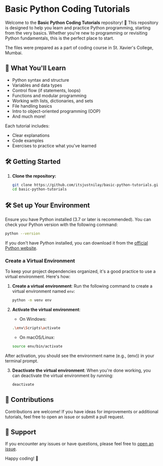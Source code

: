 # Basic Python Coding Tutorials

Welcome to the **Basic Python Coding Tutorials** repository! 🎉 This repository is designed to help you learn and practice Python programming, starting from the very basics. Whether you're new to programming or revisiting Python fundamentals, this is the perfect place to start.

The files were prepared as a part of coding course in St. Xavier's College, Mumbai.

## 📖 What You'll Learn

- Python syntax and structure
- Variables and data types
- Control flow (if statements, loops)
- Functions and modular programming
- Working with lists, dictionaries, and sets
- File handling basics
- Intro to object-oriented programming (OOP)
- And much more!

Each tutorial includes:
- Clear explanations
- Code examples
- Exercises to practice what you've learned


## 🛠 Getting Started

1. **Clone the repository:**
   ```bash
   git clone https://github.com/itsjustnilay/basic-python-tutorials.git
   cd basic-python-tutorials
   ```

## 🛠 Set up Your Environment

Ensure you have Python installed (3.7 or later is recommended). You can check your Python version with the following command:

```bash
python --version
```
If you don't have Python installed, you can download it from the [official Python website](https://www.python.org/).


### Create a Virtual Environment

To keep your project dependencies organized, it's a good practice to use a virtual environment. Here's how:

1. **Create a virtual environment**:
   Run the following command to create a virtual environment named `env`:
   ```bash
   python -m venv env
   ```

2. **Activate the virtual environment**:
   - On Windows:
   ```bash
   .\env\Scripts\activate
   ```
   - On macOS/Linux:
   ```bash
   source env/bin/activate
   ```
  After activation, you should see the environment name (e.g., (env)) in your terminal prompt.


3. **Deactivate the virtual environment**: When you're done working, you can deactivate the virtual environment by running:
   ```bash
   deactivate
   ```
## 🤝 Contributions

Contributions are welcome! If you have ideas for improvements or additional tutorials, feel free to open an issue or submit a pull request.


## 📧 Support

If you encounter any issues or have questions, please feel free to [open an issue](https://github.com/itsjustnilay/basic-python-tutorials/issues).


Happy coding! 🚀
